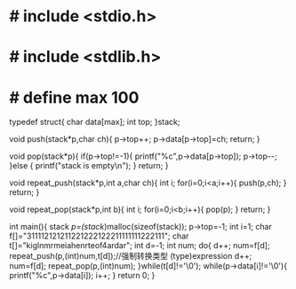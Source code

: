  # # include <stdio.h>
 # # include <stdlib.h>

 # # define max  100

typedef struct{
	char data[max];
	int top;
}stack;

void push(stack*p,char ch){
	p->top++;
	p->data[p->top]=ch;
	return;
}

void pop(stack*p){
	if(p->top!=-1){
	printf("%c",p->data[p->top]);
	p->top--;
	}else {
	printf("stack is empty\n");
	}
	return;
}

void repeat_push(stack*p,int a,char ch){
	int i;
	for(i=0;i<a;i++){
		push(p,ch);
	}
	return;
}

void repeat_pop(stack*p,int b){
	int i;
	for(i=0;i<b;i++){
		pop(p);
	}
	return;
}

int main(){
	stack *p=(stack*)malloc(sizeof(stack));
	p->top=-1;
	int i=1;
	char f[]="311112121211221222122211111111222111";
	char t[]="kiglnmrmeiahenrteof4ardar";
	int d=-1;
	int num;
	do{
		d++;
		num=f[d];
		repeat_push(p,(int)num,t[d]);//强制转换类型 (type)expression 
		d++;
		num=f[d];
		repeat_pop(p,(int)num);
	}while(t[d]!='\0');
	while(p->data[i]!='\0'){
		printf("%c",p->data[i]);
		i++;
	}
	return 0;
}
